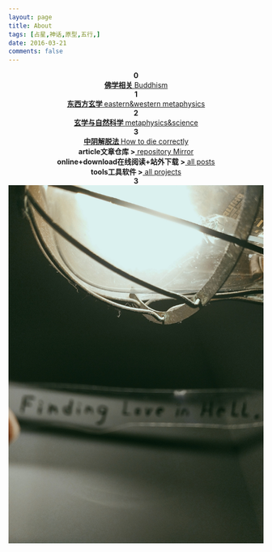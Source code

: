 ```yaml
---
layout: page
title: About
tags: [占星,神话,原型,五行,]
date: 2016-03-21
comments: false
---  
```

<center><a href="https://3luna.github.io/luna0/"><b> </b></a></center>
<center><b>0</b></center>
<center><a href="luna0/"><b>佛学相关 </b> Buddhism</a></center>
<center><b>1</b></center>
<center><a href="luna1/"><b>东西方玄学 </b> eastern&western metaphysics</a></center>
<center><b>2</b></center>
<center><a href="luna2/"><b>玄学与自然科学 </b> metaphysics&science</a></center>
<center><b>3</b></center>
<center><a href="luna3/"><b>中阴解脱法 </b> How to die correctly</a></center>
<center><a href=" "><b></b></a></center>
<center><b>article文章仓库 ></b><a href="https://github.com/3luna/mirror"> repository Mirror</a></center>
<center><b>online+download在线阅读+站外下载 ></b><a href="/posts/"> all posts</a></center>
<center><b>tools工具软件 ></b><a href="/projects/"> all projects</a></center>
<center><b>3</b></center>
<center><img src="/assets/img/023246.jpg"></center>
